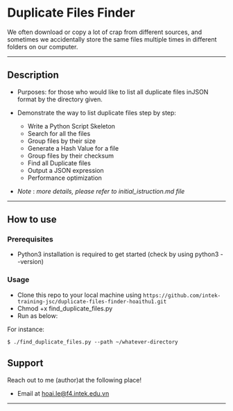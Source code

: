 
# Duplicate Files Finder

We often download or copy a lot of crap from different sources, and sometimes we accidentally store the same files multiple times in different folders on our computer.

---
## Description

- Purposes: for those who would like to list all duplicate files inJSON format by the directory given.

- Demonstrate the way to list duplicate files step by step: 
     - Write a Python Script Skeleton
     - Search for all the files
     - Group files by their size
     - Generate a Hash Value for a file
     - Group files by their checksum
     - Find all Duplicate files
     - Output a JSON expression
     - Performance optimization
- _Note_ : _more details, please refer to initial_istruction.md file_
---
## How to use

### Prerequisites
- Python3 installation is required to get started (check by using python3 --version)

### Usage
- Clone this repo to your local machine using `https://github.com/intek-training-jsc/duplicate-files-finder-hoaithu1.git`
- Chmod +x find_duplicate_files.py
- Run as below:

For instance:

```shell
$ ./find_duplicate_files.py --path ~/whatever-directory
```

## Support

Reach out to me (author)at the following place!

- Email at hoai.le@f4.intek.edu.vn
---
